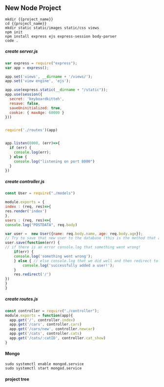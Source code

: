 ##  New Node Project
```console
mkdir {{project_name}}
cd {{project_name}}
mkdir static static/images static/css views
npm init
npm install express ejs express-session body-parser
code .
```
##### create server.js
```javascript
var express = require("express");
var app = express();

app.set('views', __dirname + '/views/');
app.set('view engine', 'ejs');

app.use(express.static(__dirname + "/static"));
app.use(session({
  secret: 'keyboardkitteh',
  resave: false,
  saveUninitialized: true,
  cookie: { maxAge: 60000 }
}))


require('./routes')(app)


app.listen(8000, (err)=>{
  if (err) {
    console.log(err);
  } else {
    console.log("listening on port 8000")
  }
})
```
##### create controller.js
```javascript
const User = require("./models")

module.exports = {
index : (req, res)=>{
res.render('index')
},
users : (req, res)=>{
console.log("POSTDATA", req.body)

var user =  new User({name: req.body.name, age: req.body.age});
// Try to save that new user to the database (this is the method that actually inserts into the db) and run a callback function with an error (if any) from the operation.
user.save(function(err) {
// if there is an error console.log that something went wrong!
    if(err) {
	console.log('something went wrong');
    } else { // else console.log that we did well and then redirect to the root route
        console.log('successfully added a user!');
    }
    res.redirect('/')
})
}
}
```
##### create routes.js
```javascript
const controller = require("./controller");
module.exports = function(app){
  app.get('/', controller.index)
  app.get('/cars', controller.cars)
  app.get('/cars/new', controller.newcar)
  app.get('/cats', controller.cats)
  app.get('/cats/:catID', controller.cat_show)
}
```
#### Mongo
```console
sudo systemctl enable mongod.service
sudo systemctl start mongod.service
```
#### project tree
<!--stackedit_data:
eyJoaXN0b3J5IjpbLTE5Mjg0NzcwMTYsLTU1NTI5MjgwMiwxND
EwNjk2NTc0LC00MzY3MDM1NTYsMTM0MjE3MDEzNSwxNTc2NDg0
NjQ4LDczMDk5ODExNl19
-->